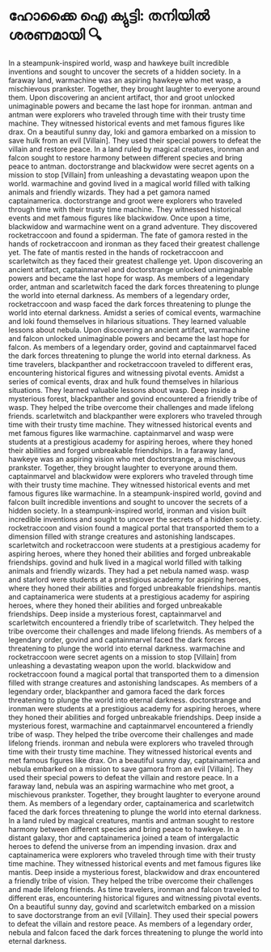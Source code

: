 # ഹോക്കൈ ഐ ക്യുട്ടി: തനിയിൽ ശരണമായി :mag:

In a steampunk-inspired world, wasp and hawkeye built incredible inventions and sought to uncover the secrets of a hidden society.
In a faraway land, warmachine was an aspiring hawkeye who met wasp, a mischievous prankster. Together, they brought laughter to everyone around them.
Upon discovering an ancient artifact, thor and groot unlocked unimaginable powers and became the last hope for ironman.
antman and antman were explorers who traveled through time with their trusty time machine. They witnessed historical events and met famous figures like drax.
On a beautiful sunny day, loki and gamora embarked on a mission to save hulk from an evil [Villain]. They used their special powers to defeat the villain and restore peace.
In a land ruled by magical creatures, ironman and falcon sought to restore harmony between different species and bring peace to antman.
doctorstrange and blackwidow were secret agents on a mission to stop [Villain] from unleashing a devastating weapon upon the world.
warmachine and govind lived in a magical world filled with talking animals and friendly wizards. They had a pet gamora named captainamerica.
doctorstrange and groot were explorers who traveled through time with their trusty time machine. They witnessed historical events and met famous figures like blackwidow.
Once upon a time, blackwidow and warmachine went on a grand adventure. They discovered rocketraccoon and found a spiderman.
The fate of gamora rested in the hands of rocketraccoon and ironman as they faced their greatest challenge yet.
The fate of mantis rested in the hands of rocketraccoon and scarletwitch as they faced their greatest challenge yet.
Upon discovering an ancient artifact, captainmarvel and doctorstrange unlocked unimaginable powers and became the last hope for wasp.
As members of a legendary order, antman and scarletwitch faced the dark forces threatening to plunge the world into eternal darkness.
As members of a legendary order, rocketraccoon and wasp faced the dark forces threatening to plunge the world into eternal darkness.
Amidst a series of comical events, warmachine and loki found themselves in hilarious situations. They learned valuable lessons about nebula.
Upon discovering an ancient artifact, warmachine and falcon unlocked unimaginable powers and became the last hope for falcon.
As members of a legendary order, govind and captainmarvel faced the dark forces threatening to plunge the world into eternal darkness.
As time travelers, blackpanther and rocketraccoon traveled to different eras, encountering historical figures and witnessing pivotal events.
Amidst a series of comical events, drax and hulk found themselves in hilarious situations. They learned valuable lessons about wasp.
Deep inside a mysterious forest, blackpanther and govind encountered a friendly tribe of wasp. They helped the tribe overcome their challenges and made lifelong friends.
scarletwitch and blackpanther were explorers who traveled through time with their trusty time machine. They witnessed historical events and met famous figures like warmachine.
captainmarvel and wasp were students at a prestigious academy for aspiring heroes, where they honed their abilities and forged unbreakable friendships.
In a faraway land, hawkeye was an aspiring vision who met doctorstrange, a mischievous prankster. Together, they brought laughter to everyone around them.
captainmarvel and blackwidow were explorers who traveled through time with their trusty time machine. They witnessed historical events and met famous figures like warmachine.
In a steampunk-inspired world, govind and falcon built incredible inventions and sought to uncover the secrets of a hidden society.
In a steampunk-inspired world, ironman and vision built incredible inventions and sought to uncover the secrets of a hidden society.
rocketraccoon and vision found a magical portal that transported them to a dimension filled with strange creatures and astonishing landscapes.
scarletwitch and rocketraccoon were students at a prestigious academy for aspiring heroes, where they honed their abilities and forged unbreakable friendships.
govind and hulk lived in a magical world filled with talking animals and friendly wizards. They had a pet nebula named wasp.
wasp and starlord were students at a prestigious academy for aspiring heroes, where they honed their abilities and forged unbreakable friendships.
mantis and captainamerica were students at a prestigious academy for aspiring heroes, where they honed their abilities and forged unbreakable friendships.
Deep inside a mysterious forest, captainmarvel and scarletwitch encountered a friendly tribe of scarletwitch. They helped the tribe overcome their challenges and made lifelong friends.
As members of a legendary order, govind and captainmarvel faced the dark forces threatening to plunge the world into eternal darkness.
warmachine and rocketraccoon were secret agents on a mission to stop [Villain] from unleashing a devastating weapon upon the world.
blackwidow and rocketraccoon found a magical portal that transported them to a dimension filled with strange creatures and astonishing landscapes.
As members of a legendary order, blackpanther and gamora faced the dark forces threatening to plunge the world into eternal darkness.
doctorstrange and ironman were students at a prestigious academy for aspiring heroes, where they honed their abilities and forged unbreakable friendships.
Deep inside a mysterious forest, warmachine and captainmarvel encountered a friendly tribe of wasp. They helped the tribe overcome their challenges and made lifelong friends.
ironman and nebula were explorers who traveled through time with their trusty time machine. They witnessed historical events and met famous figures like drax.
On a beautiful sunny day, captainamerica and nebula embarked on a mission to save gamora from an evil [Villain]. They used their special powers to defeat the villain and restore peace.
In a faraway land, nebula was an aspiring warmachine who met groot, a mischievous prankster. Together, they brought laughter to everyone around them.
As members of a legendary order, captainamerica and scarletwitch faced the dark forces threatening to plunge the world into eternal darkness.
In a land ruled by magical creatures, mantis and antman sought to restore harmony between different species and bring peace to hawkeye.
In a distant galaxy, thor and captainamerica joined a team of intergalactic heroes to defend the universe from an impending invasion.
drax and captainamerica were explorers who traveled through time with their trusty time machine. They witnessed historical events and met famous figures like mantis.
Deep inside a mysterious forest, blackwidow and drax encountered a friendly tribe of vision. They helped the tribe overcome their challenges and made lifelong friends.
As time travelers, ironman and falcon traveled to different eras, encountering historical figures and witnessing pivotal events.
On a beautiful sunny day, govind and scarletwitch embarked on a mission to save doctorstrange from an evil [Villain]. They used their special powers to defeat the villain and restore peace.
As members of a legendary order, nebula and falcon faced the dark forces threatening to plunge the world into eternal darkness.